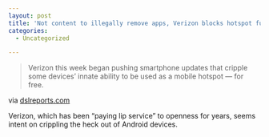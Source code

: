 ```yaml
---
layout: post
title: 'Not content to illegally remove apps, Verizon blocks hotspot function on Androids'
categories:
  - Uncategorized

---
```


<div class="posterous_autopost"><div class="posterous_bookmarklet_entry"> <blockquote class="posterous_short_quote">Verizon this week began pushing smartphone updates that cripple some devices&#8217; innate ability to be used as a mobile hotspot &#8212; for free.</blockquote>    <div class="posterous_quote_citation">via <a href="http://www.dslreports.com/shownews/Verizon-Cripples-Embedded-Android-Hotspot-Functionality-115097">dslreports.com</a></div> <p>Verizon, which has been &#8220;paying lip service&#8221; to openness for years, seems intent on crippling the heck out of Android devices.</p></div></div>
